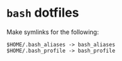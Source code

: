 # `bash` dotfiles

Make symlinks for the following:

    $HOME/.bash_aliases -> bash_aliases
    $HOME/.bash_profile -> bash_profile
